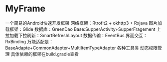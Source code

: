 # MyFrame
一个简易的Android快速开发框架
 网络框架：Rtrofit2 + okhttp3 + Rxjava
 图片加载框架：Glide
 数据库：GreenDao
 Base:SupperActivity+SupperFragement
 上拉加载下拉刷新：SmartRefreshLayout
 数据传输：EventBus
 界面交互：RxBinding
 万能适配是：BaseAdapte+CommonAdapter+MultiItemTypeAdapter
 各种工具类
 动态权限管理
 具体依赖的框架在build.gradle查看
 
 
 
